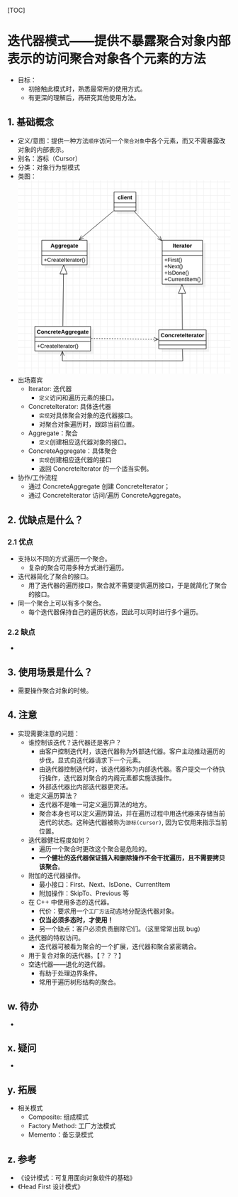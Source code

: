 [TOC]

# 迭代器模式——提供不暴露聚合对象内部表示的访问聚合对象各个元素的方法
* 目标：
    * 初接触此模式时，熟悉最常用的使用方式。
    * 有更深的理解后，再研究其他使用方法。
## 1. 基础概念
* 定义/意图：提供一种方法`顺序`访问一个`聚合对象`中各个元素，而又不需暴露改对象的内部表示。
* 别名：游标（Cursor）
* 分类：对象行为型模式
* 类图：
![类图](./ClassDiagram.png)
* 出场嘉宾
    * Iterator: 迭代器
        * `定义`访问和遍历元素的接口。
    * ConcreteIterator: 具体迭代器
        * `实现`对具体聚合对象的迭代器接口。
        * 对聚合对象遍历时，跟踪当前位置。
    * Aggregate：聚合
        * `定义`创建相应迭代器对象的接口。
    * ConcreteAggregate：具体聚合
        * `实现`创建相应迭代器的接口
        * 返回 ConcreteIterator 的一个适当实例。
* 协作/工作流程
    * 通过 ConcreteAggregate 创建 ConcreteIterator；
    * 通过 ConcreteIterator 访问/遍历 ConcreteAggregate。

## 2. 优缺点是什么？
### 2.1 优点
* 支持以不同的方式遍历一个聚合。
    * 复杂的聚合可用多种方式进行遍历。
* 迭代器简化了聚合的接口。
    * 用了迭代器的遍历接口，聚合就不需要提供遍历接口，于是就简化了聚合的接口。
* 同一个聚合上可以有多个聚合。
    * 每个迭代器保持自己的遍历状态，因此可以同时进行多个遍历。


### 2.2 缺点
* 


## 3. 使用场景是什么？
* 需要操作聚合对象的时候。


## 4. 注意
* 实现需要注意的问题：
    * 谁控制该迭代？迭代器还是客户？
        * 由客户控制迭代时，该迭代器称为外部迭代器。客户主动推动遍历的步伐，显式向迭代器请求下一个元素。
        * 由迭代器控制迭代时，该迭代器称为内部迭代器。客户提交一个待执行操作，迭代器对聚合的内阁元素都实施该操作。
        * 外部迭代器比内部迭代器更灵活。
    * 谁定义遍历算法？
        * 迭代器不是唯一可定义遍历算法的地方。
        * 聚合本身也可以定义遍历算法，并在遍历过程中用迭代器来存储当前迭代的状态。这种迭代器被称为`游标(cursor)`, 因为它仅用来指示当前位置。
    * 迭代器健壮程度如何？
        * 遍历一个聚合时更改这个聚合是危险的。
        * **一个健壮的迭代器保证插入和删除操作不会干扰遍历，且不需要拷贝该聚合**。
    * 附加的迭代器操作。
        * 最小接口：First、Next、IsDone、CurrentItem
        * 附加操作：SkipTo、Previous 等
    * 在 C++ 中使用多态的迭代器。
        * 代价：要求用一个`工厂方法`动态地分配迭代器对象。
        * **仅当必须多态时，才使用！**
        * 另一个缺点：客户必须负责删除它们。（这里常常出现 bug）
    * 迭代器的特权访问。
        * 迭代器可被看为聚合的一个扩展，迭代器和聚合紧密耦合。
    * 用于复合对象的迭代器。【？？？】
    * 空迭代器——退化的迭代器。
        * 有助于处理边界条件。
        * 常用于遍历树形结构的聚合。

## w. 待办
* 

## x. 疑问
* 

## y. 拓展
* 相关模式
    * Composite: 组成模式
    * Factory Method: 工厂方法模式
    * Memento：备忘录模式

## z. 参考
* 《设计模式：可复用面向对象软件的基础》
* 《Head First 设计模式》

